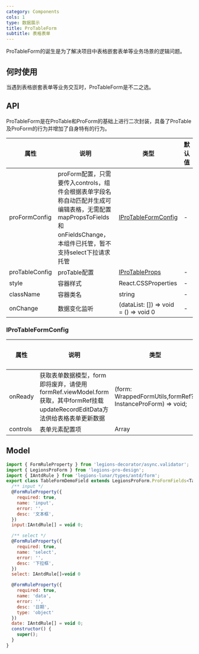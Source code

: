 ```yaml
---
category: Components
cols: 1
type: 数据展示
title: ProTableForm
subtitle: 表格表单
---
```


ProTableForm的诞生是为了解决项目中表格嵌套表单等业务场景的逻辑问题。

## 何时使用

当遇到表格嵌套表单等业务交互时，ProTableForm是不二之选。

## API

ProTableForm是在ProTable和ProForm的基础上进行二次封装，具备了ProTable及ProForm的行为并增加了自身特有的行为。

| 属性 | 说明 | 类型 | 默认值 |
| --- | --- | --- | --- |
| proFormConfig | proForm配置，只需要传入controls，组件会根据表单字段名称自动匹配并生成可编辑表格，无需配置mapPropsToFields和onFieldsChange，本组件已托管，暂不支持select下拉请求托管 | [IProTableFormConfig](#IProTableFormConfig) | - |
| proTableConfig | proTable配置 | [IProTableProps](http://192.168.200.132:8026/components/legionsprotable-cn/#API) | - |
| style | 容器样式 | React.CSSProperties | - |
| className | 容器类名 | string | - |
| onChange | 数据变化监听 | (dataList: []) => void = () => void 0 | - |
### IProTableFormConfig
| 属性 | 说明 | 类型 | 默认值 |
| --- | --- | --- | --- |
| onReady | 获取表单数据模型，form  即将废弃，请使用formRef.viewModel.form 获取，其中formRef挂载updateRecordEditData方法供给表格表单更新数据  | (form: WrappedFormUtils,formRef?: InstanceProForm) => void; | - |
| controls | 表单元素配置项 | Array | [] |

## Model
```js
import { FormRuleProperty } from 'legions-decorator/async.validator';
import { LegionsProForm } from 'legions-pro-design';
import { IAntdRule } from 'legions-lunar/types/antd/form';
export class TableFormDemoField extends LegionsProForm.ProFormFields<TableFormDemoField> {
  /** input */
  @FormRuleProperty({
    required: true,
    name: 'input',
    error: '',
    desc: '文本框',
  })
  input:IAntdRule[] = void 0;

  /** select */
  @FormRuleProperty({
    required: true,
    name: 'select',
    error: '',
    desc: '下拉框',
  })
  select: IAntdRule[]=void 0

  @FormRuleProperty({
    required: true,
    name: 'data',
    error: '',
    desc: '日期',
    type: 'object'
  })
  date: IAntdRule[] = void 0;
  constructor() {
    super();
  }
}
```
